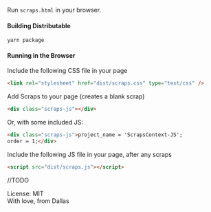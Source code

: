 Run `scraps.html` in your browser.

#### Building Distributable
`yarn package`

#### Running in the Browser
Include the following CSS file in your page
```html
<link rel="stylesheet" href="dist/scraps.css" type="text/css" />
```

Add Scraps to your page (creates a blank scrap)
```html
<div class="scraps-js"></div>
```

Or, with some included JS:
```html
<div class="scraps-js">project_name = 'ScrapsContext-JS';
order = 1;</div>
```

Include the following JS file in your page, after any scraps
```html
<script src="dist/scraps.js"></script>
```

//TODO

License: MIT \
With love, from Dallas